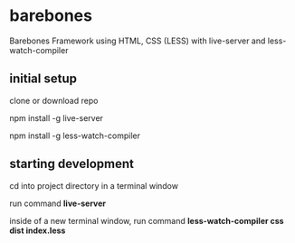# barebones
Barebones Framework using HTML, CSS (LESS) with live-server and less-watch-compiler

## initial setup
clone or download repo

npm install -g live-server

npm install -g less-watch-compiler

## starting development
cd into project directory in a terminal window

run command **live-server**

inside of a new terminal window, run command **less-watch-compiler css dist index.less**
